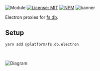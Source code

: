 ![Module](https://img.shields.io/badge/%40platform-fs.db.electron-%23EA4E7E.svg)
[![License: MIT](https://img.shields.io/badge/license-MIT-blue.svg)](https://opensource.org/licenses/MIT)
[![NPM](https://img.shields.io/npm/v/@platform/fs.db.electron.svg?colorB=blue&style=flat)](https://www.npmjs.com/package/@platform/fs.db.electron)
![banner](https://uih.sfo2.digitaloceanspaces.com/%40platform/repo-banners/fs.db.electron.png)

Electron proxies for [fs.db](../fs.db).

## Setup

    yarn add @platform/fs.db.electron

<p>&nbsp;<p>


![Diagram](https://uih.sfo2.digitaloceanspaces.com/%40platform/repo-diagrams/fs.db.electron-diagram.png)

<p>&nbsp;<p>
<p>&nbsp;<p>




